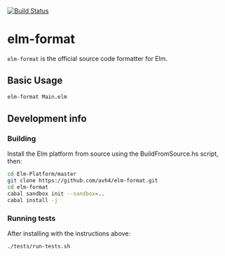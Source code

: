 [![Build Status](https://travis-ci.org/avh4/elm-format.svg?branch=master)](https://travis-ci.org/avh4/elm-format)

# elm-format

`elm-format` is the official source code formatter for Elm.


## Basic Usage

```bash
elm-format Main.elm
```


## Development info

### Building

Install the Elm platform from source using the BuildFromSource.hs script, then:

```bash
cd Elm-Platform/master
git clone https://github.com/avh4/elm-format.git
cd elm-format
cabal sandbox init --sandbox=..
cabal install -j
```

### Running tests

After installing with the instructions above:

```bash
./tests/run-tests.sh
```
